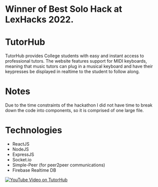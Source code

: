 # Winner of Best Solo Hack at LexHacks 2022.
# TutorHub
TutorHub provides College students with easy and instant access to professional tutors. The website features support for MIDI keyboards, meaning that music tutors can plug in a musical keyboard and have their keypresses be displayed in realtime to the student to follow along. 

# Notes
Due to the time constraints of the hackathon I did not have time to break down the code into components, so it is comprised of one large file.

# Technologies
* ReactJS
* NodeJS
* ExpressJS
* Socket.io
* Simple-Peer (for peer2peer communications)
* Firebase Realtime DB

[![YouTube Video on TutorHub](https://imgur.com/2IltFUEm.png)](https://www.youtube.com/watch?v=kX6oQZZsLaM "TutorHub Youtube Video")
